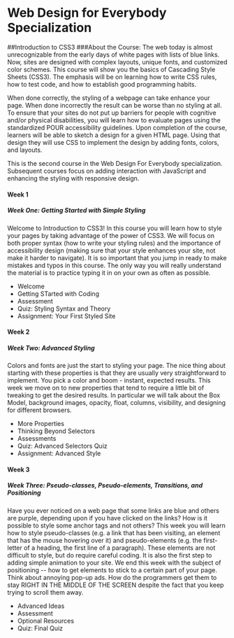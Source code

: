 # Web Design for Everybody Specialization
##Introduction to CSS3
###About the Course:
The web today is almost unrecognizable from the early days of white pages with lists of blue links.  Now, sites are designed with complex layouts, unique fonts, and customized color schemes.   This course will show you the basics of Cascading Style Sheets (CSS3).  The emphasis will be on learning how to write CSS rules, how to test code, and how to establish good programming habits.     

When done correctly, the styling of a webpage can take enhance your page.   When done incorrectly the result can be worse than no styling at all.    To ensure that your sites do not put up  barriers for people with cognitive and/or physical disabilities, you will learn how to evaluate pages using the standardized POUR accessibility guidelines.    Upon completion of the course, learners will be able to sketch a design for a given HTML page.  Using that design they will use CSS to implement the design by adding fonts, colors, and  layouts.    

This is the second course in the Web Design For Everybody specialization.   Subsequent courses focus on adding interaction with JavaScript and enhancing the styling with responsive design.

#### Week 1 
##### Week One: Getting Started with Simple Styling
Welcome to Introduction to CSS3! In this course you will learn how to style your pages by taking advantage of the power of CSS3. We will focus on both proper syntax (how to write your styling rules) and the importance of accessibility design (making sure that your style enhances your site, not make it harder to navigate). It is so important that you jump in ready to make mistakes and typos in this course. The only way you will really understand the material is to practice typing it in on your own as often as possible.

- Welcome
- Getting STarted with Coding
- Assessment
- Quiz: Styling Syntax and Theory
- Assignment: Your First Styled Site

#### Week 2
##### Week Two: Advanced Styling
Colors and fonts are just the start to styling your page. The nice thing about starting with these properties is that they are usually very straightforward to implement. You pick a color and boom - instant, expected results. This week we move on to new properties that tend to require a little bit of tweaking to get the desired results. In particular we will talk about the Box Model, background images, opacity, float, columns, visibility, and designing for different browsers.

- More Properties
- Thinking Beyond Selectors
- Assessments
- Quiz: Advanced Selectors Quiz
- Assignment: Advanced Style

#### Week 3
##### Week Three: Pseudo-classes, Pseudo-elements, Transitions, and Positioning
Have you ever noticed on a web page that some links are blue and others are purple, depending upon if you have clicked on the links? How is it possible to style some anchor tags and not others? This week you will learn how to style pseudo-classes (e.g. a link that has been visiting, an element that has the mouse hovering over it) and pseudo-elements (e.g. the first-letter of a heading, the first line of a paragraph). These elements are not difficult to style, but do require careful coding. It is also the first step to adding simple animation to your site. We end this week with the subject of positioning -- how to get elements to stick to a certain part of your page. Think about annoying pop-up ads. How do the programmers get them to stay RIGHT IN THE MIDDLE OF THE SCREEN despite the fact that you keep trying to scroll them away.

- Advanced Ideas
- Assessment
- Optional Resources
- Quiz: Final Quiz